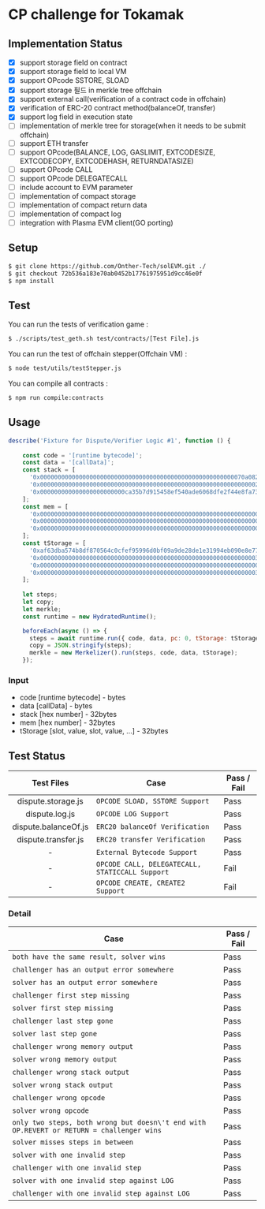 # CP challenge for Tokamak

## Implementation Status

- [x]  support storage field on contract
- [x]  support storage field to local VM
- [x]  support OPcode SSTORE, SLOAD 
- [x]  support storage 필드 in merkle tree offchain
- [x]  support external call(verification of a contract code in offchain) 
- [x]  verification of ERC-20 contract method(balanceOf, transfer)
- [x]  support log field in execution state
- [ ]  implementation of merkle tree for storage(when it needs to be submit offchain)
- [ ]  support ETH transfer
- [ ]  support OPcode(BALANCE, LOG, GASLIMIT, EXTCODESIZE, EXTCODECOPY, EXTCODEHASH, RETURNDATASIZE)
- [ ]  support OPcode CALL 
- [ ]  support OPcode DELEGATECALL 
- [ ]  include account to EVM parameter 
- [ ]  implementation of compact storage 
- [ ]  implementation of compact return data 
- [ ]  implementation of compact log
- [ ]  integration with Plasma EVM client(GO porting)

## Setup

```bash
$ git clone https://github.com/Onther-Tech/solEVM.git ./
$ git checkout 72b536a183e70ab0452b17761975951d9cc46e0f
$ npm install
```

## Test
You can run the tests of verification game :
```bash
$ ./scripts/test_geth.sh test/contracts/[Test File].js
```

You can run the test of offchain stepper(Offchain VM) :
```bash
$ node test/utils/testStepper.js
```

You can compile all contracts :
```bash
$ npm run compile:contracts
```

## Usage
```javascript
describe('Fixture for Dispute/Verifier Logic #1', function () {    
    
    const code = '[runtime bytecode]';
    const data = '[callData]';
    const stack = [
      '0x0000000000000000000000000000000000000000000000000000000070a08231',
      '0x0000000000000000000000000000000000000000000000000000000000000263',
      '0x000000000000000000000000ca35b7d915458ef540ade6068dfe2f44e8fa733c'
    ];
    const mem = [
      '0x0000000000000000000000000000000000000000000000000000000000000000',
      '0x0000000000000000000000000000000000000000000000000000000000000000',
      '0x0000000000000000000000000000000000000000000000000000000000000080'
    ];
    const tStorage = [
      '0xaf63dba574b8df870564c0cfef95996d0bf09a9de28de1e31994eb090e8e7737',
      '0x00000000000000000000000000000000000000000000000000000000000003e8',
      '0x0000000000000000000000000000000000000000000000000000000000000002',
      '0x00000000000000000000000000000000000000000000000000000000000003e8'
    ];
    
    let steps;
    let copy;
    let merkle;
    const runtime = new HydratedRuntime();

    beforeEach(async () => {
      steps = await runtime.run({ code, data, pc: 0, tStorage: tStorage, stepCount: 355 });
      copy = JSON.stringify(steps);
      merkle = new Merkelizer().run(steps, code, data, tStorage);
    });
```

### Input 
- code [runtime bytecode] - bytes
- data [callData] - bytes
- stack [hex number] - 32bytes
- mem [hex number] - 32bytes
- tStorage [slot, value, slot, value, ...] - 32bytes


## Test Status
Test Files | Case | Pass / Fail 
|:---:|---|---| 
|dispute.storage.js | `OPCODE SLOAD, SSTORE Support` | Pass
|dispute.log.js | `OPCODE LOG Support` | Pass
|dispute.balanceOf.js | `ERC20 balanceOf Verification` | Pass
|dispute.transfer.js | `ERC20 transfer Verification` | Pass
|-| `External Bytecode Support` | Pass
|-| `OPCODE CALL, DELEGATECALL, STATICCALL Support` | Fail
|-| `OPCODE CREATE, CREATE2 Support` | Fail

### Detail
Case | Pass / Fail 
--- | --- 
`both have the same result, solver wins` | Pass
`challenger has an output error somewhere` | Pass
`solver has an output error somewhere` | Pass
`challenger first step missing` | Pass
`solver first step missing` | Pass
`challenger last step gone` | Pass
`solver last step gone` | Pass
`challenger wrong memory output` | Pass
`solver wrong memory output` | Pass
`challenger wrong stack output` | Pass
`solver wrong stack output` | Pass
`challenger wrong opcode` | Pass
`solver wrong opcode` | Pass
`only two steps, both wrong but doesn\'t end with OP.REVERT or RETURN = challenger wins` | Pass
`solver misses steps in between` | Pass
`solver with one invalid step` | Pass
`challenger with one invalid step` | Pass
`solver with one invalid step against LOG` | Pass
`challenger with one invalid step against LOG` | Pass

















